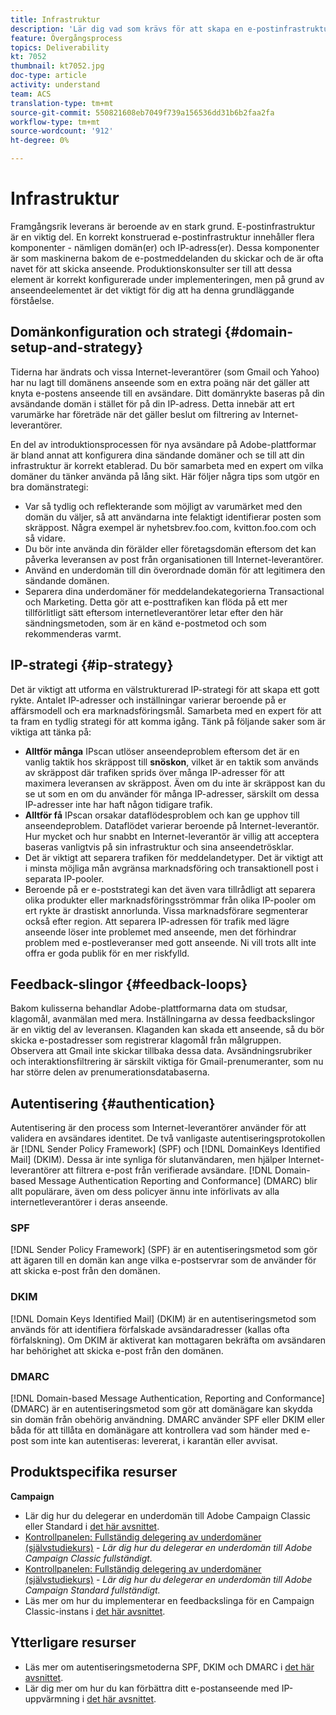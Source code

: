 ```yaml
---
title: Infrastruktur
description: 'Lär dig vad som krävs för att skapa en e-postinfrastruktur på rätt sätt. '
feature: Övergångsprocess
topics: Deliverability
kt: 7052
thumbnail: kt7052.jpg
doc-type: article
activity: understand
team: ACS
translation-type: tm+mt
source-git-commit: 550821608eb7049f739a156536dd31b6b2faa2fa
workflow-type: tm+mt
source-wordcount: '912'
ht-degree: 0%

---
```



# Infrastruktur

Framgångsrik leverans är beroende av en stark grund. E-postinfrastruktur är en viktig del. En korrekt konstruerad e-postinfrastruktur innehåller flera komponenter - nämligen domän(er) och IP-adress(er). Dessa komponenter är som maskinerna bakom de e-postmeddelanden du skickar och de är ofta navet för att skicka anseende. Produktionskonsulter ser till att dessa element är korrekt konfigurerade under implementeringen, men på grund av anseendeelementet är det viktigt för dig att ha denna grundläggande förståelse.

## Domänkonfiguration och strategi {#domain-setup-and-strategy}

Tiderna har ändrats och vissa Internet-leverantörer (som Gmail och Yahoo) har nu lagt till domänens anseende som en extra poäng när det gäller att knyta e-postens anseende till en avsändare. Ditt domänrykte baseras på din avsändande domän i stället för på din IP-adress. Detta innebär att ert varumärke har företräde när det gäller beslut om filtrering av Internet-leverantörer.

En del av introduktionsprocessen för nya avsändare på Adobe-plattformar är bland annat att konfigurera dina sändande domäner och se till att din infrastruktur är korrekt etablerad. Du bör samarbeta med en expert om vilka domäner du tänker använda på lång sikt. Här följer några tips som utgör en bra domänstrategi:

* Var så tydlig och reflekterande som möjligt av varumärket med den domän du väljer, så att användarna inte felaktigt identifierar posten som skräppost. Några exempel är nyhetsbrev.foo.com, kvitton.foo.com och så vidare.
* Du bör inte använda din förälder eller företagsdomän eftersom det kan påverka leveransen av post från organisationen till Internet-leverantörer.
* Använd en underdomän till din överordnade domän för att legitimera den sändande domänen.
* Separera dina underdomäner för meddelandekategorierna Transactional och Marketing. Detta gör att e-posttrafiken kan flöda på ett mer tillförlitligt sätt eftersom internetleverantörer letar efter den här sändningsmetoden, som är en känd e-postmetod och som rekommenderas varmt.

## IP-strategi {#ip-strategy}

Det är viktigt att utforma en välstrukturerad IP-strategi för att skapa ett gott rykte. Antalet IP-adresser och inställningar varierar beroende på er affärsmodell och era marknadsföringsmål. Samarbeta med en expert för att ta fram en tydlig strategi för att komma igång. Tänk på följande saker som är viktiga att tänka på:

* **Alltför många** IPscan utlöser anseendeproblem eftersom det är en vanlig taktik hos skräppost till  **snöskon**, vilket är en taktik som används av skräppost där trafiken sprids över många IP-adresser för att maximera leveransen av skräppost. Även om du inte är skräppost kan du se ut som en om du använder för många IP-adresser, särskilt om dessa IP-adresser inte har haft någon tidigare trafik.
* **Alltför få** IPscan orsakar dataflödesproblem och kan ge upphov till anseendeproblem. Dataflödet varierar beroende på Internet-leverantör. Hur mycket och hur snabbt en Internet-leverantör är villig att acceptera baseras vanligtvis på sin infrastruktur och sina anseendetrösklar.
* Det är viktigt att separera trafiken för meddelandetyper. Det är viktigt att i minsta möjliga mån avgränsa marknadsföring och transaktionell post i separata IP-pooler.
* Beroende på er e-poststrategi kan det även vara tillrådligt att separera olika produkter eller marknadsföringsströmmar från olika IP-pooler om ert rykte är drastiskt annorlunda. Vissa marknadsförare segmenterar också efter region. Att separera IP-adressen för trafik med lägre anseende löser inte problemet med anseende, men det förhindrar problem med e-postleveranser med gott anseende. Ni vill trots allt inte offra er goda publik för en mer riskfylld.

## Feedback-slingor {#feedback-loops}

Bakom kulisserna behandlar Adobe-plattformarna data om studsar, klagomål, avanmälan med mera. Inställningarna av dessa feedbackslingor är en viktig del av leveransen. Klaganden kan skada ett anseende, så du bör skicka e-postadresser som registrerar klagomål från målgruppen. Observera att Gmail inte skickar tillbaka dessa data. Avsändningsrubriker och interaktionsfiltrering är särskilt viktiga för Gmail-prenumeranter, som nu har större delen av prenumerationsdatabaserna.

## Autentisering {#authentication}

Autentisering är den process som Internet-leverantörer använder för att validera en avsändares identitet. De två vanligaste autentiseringsprotokollen är [!DNL Sender Policy Framework] (SPF) och [!DNL DomainKeys Identified Mail] (DKIM). Dessa är inte synliga för slutanvändaren, men hjälper Internet-leverantörer att filtrera e-post från verifierade avsändare. [!DNL Domain-based Message Authentication Reporting and Conformance] (DMARC) blir allt populärare, även om dess policyer ännu inte införlivats av alla internetleverantörer i deras anseende.

### SPF

[!DNL Sender Policy Framework] (SPF) är en autentiseringsmetod som gör att ägaren till en domän kan ange vilka e-postservrar som de använder för att skicka e-post från den domänen.

### DKIM

[!DNL Domain Keys Identified Mail] (DKIM) är en autentiseringsmetod som används för att identifiera förfalskade avsändaradresser (kallas ofta förfalskning). Om DKIM är aktiverat kan mottagaren bekräfta om avsändaren har behörighet att skicka e-post från den domänen.

### DMARC

[!DNL Domain-based Message Authentication, Reporting and Conformance] (DMARC) är en autentiseringsmetod som gör att domänägare kan skydda sin domän från obehörig användning. DMARC använder SPF eller DKIM eller båda för att tillåta en domänägare att kontrollera vad som händer med e-post som inte kan autentiseras: levererat, i karantän eller avvisat.

## Produktspecifika resurser

**Campaign**

* Lär dig hur du delegerar en underdomän till Adobe Campaign Classic eller Standard i [det här avsnittet](/help/putting-it-in-practice/ac-domain-name-setup.md).
* [Kontrollpanelen: Fullständig delegering av underdomäner (självstudiekurs)](https://experienceleague.corp.adobe.com/docs/campaign-classic-learn/control-panel/subdomains-and-certificates/subdomain-delegation.html) -  *Lär dig hur du delegerar en underdomän till Adobe Campaign Classic fullständigt.*
* [Kontrollpanelen: Fullständig delegering av underdomäner (självstudiekurs)](https://experienceleague.corp.adobe.com/docs/campaign-standard-learn/control-panel/subdomains-and-certificates/subdomain-delegation.html) -  *Lär dig hur du delegerar en underdomän till Adobe Campaign Standard fullständigt.*
* Läs mer om hur du implementerar en feedbackslinga för en Campaign Classic-instans i [det här avsnittet](/help/putting-it-in-practice/acc-technical-recommendations.md#feedback-loop-acc).

## Ytterligare resurser

* Läs mer om autentiseringsmetoderna SPF, DKIM och DMARC i [det här avsnittet](/help/additional-resources/authentication.md).
* Lär dig mer om hur du kan förbättra ditt e-postanseende med IP-uppvärmning i [det här avsnittet](/help/additional-resources/increase-reputation-with-ip-warming.md).
